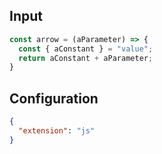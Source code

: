 
## Input
```javascript input
const arrow = (aParameter) => {
  const { aConstant } = "value";
  return aConstant + aParameter;
}
```

## Configuration
```json configuration
{
  "extension": "js"
}
```
